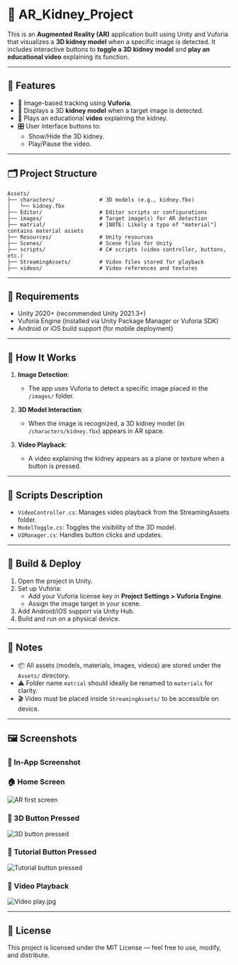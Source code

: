 
# 📱 AR_Kidney_Project

This is an **Augmented Reality (AR)** application built using Unity and Vuforia that visualizes a **3D kidney model** when a specific image is detected. It includes interactive buttons to **toggle a 3D kidney model** and **play an educational video** explaining its function.

---

## 🚀 Features

- 📸 Image-based tracking using **Vuforia**.
- 🧠 Displays a 3D **kidney model** when a target image is detected.
- 🎥 Plays an educational **video** explaining the kidney.
- 🎛️ User interface buttons to:
  - Show/Hide the 3D kidney.
  - Play/Pause the video.

---

## 🗂️ Project Structure

```
Assets/
├── characters/              # 3D models (e.g., kidney.fbx)
│   └── kidney.fbx
├── Editor/                  # Editor scripts or configurations
├── images/                  # Target image(s) for AR detection
├── matrial/                 # [NOTE: Likely a typo of "material"] contains material assets
├── Resources/               # Unity resources
├── Scenes/                  # Scene files for Unity
├── scripts/                 # C# scripts (video controller, buttons, etc.)
├── StreamingAssets/         # Video files stored for playback
├── videos/                  # Video references and textures
```

---

## 🔧 Requirements

- Unity 2020+ (recommended Unity 2021.3+)
- Vuforia Engine (installed via Unity Package Manager or Vuforia SDK)
- Android or iOS build support (for mobile deployment)

---

## 📸 How It Works

1. **Image Detection**:
   - The app uses Vuforia to detect a specific image placed in the `/images/` folder.

2. **3D Model Interaction**:
   - When the image is recognized, a 3D kidney model (in `/characters/kidney.fbx`) appears in AR space.

3. **Video Playback**:
   - A video explaining the kidney appears as a plane or texture when a button is pressed.

---

## 🧠 Scripts Description

- `VideoController.cs`: Manages video playback from the StreamingAssets folder.
- `ModelToggle.cs`: Toggles the visibility of the 3D model.
- `UIManager.cs`: Handles button clicks and updates.

---

## 📱 Build & Deploy

1. Open the project in Unity.
2. Set up Vuforia:
   - Add your Vuforia license key in **Project Settings > Vuforia Engine**.
   - Assign the image target in your scene.
3. Add Android/iOS support via Unity Hub.
4. Build and run on a physical device.

---

## 📝 Notes

- 📦 All assets (models, materials, images, videos) are stored under the `Assets/` directory.
- ⚠️ Folder name `matrial` should ideally be renamed to `materials` for clarity.
- 🎬 Video must be placed inside `StreamingAssets/` to be accessible on device.

---

## 🖼️ Screenshots

### 📱 In-App Screenshot
### 🏠 Home Screen  
![AR first screen](./screenshots/home.jpg)
### 🔘 3D Button Pressed
![3D button pressed](./screenshots/3D_button_pressed.jpg)
### 🧭 Tutorial Button Pressed
![Tutorial button pressed](./screenshots/tutorial_pressed.jpg)
### 🎥 Video Playback
![Video play.jpg](./screenshots/video_play.jpg)

---

## 📄 License

This project is licensed under the MIT License — feel free to use, modify, and distribute.
